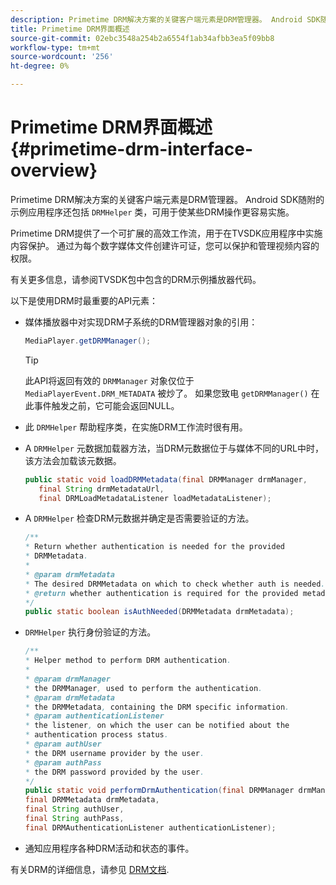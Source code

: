 ```yaml
---
description: Primetime DRM解决方案的关键客户端元素是DRM管理器。 Android SDK随附的示例应用程序还包含一个DRMHelper类，该类可用于使某些DRM操作更容易实施。
title: Primetime DRM界面概述
source-git-commit: 02ebc3548a254b2a6554f1ab34afbb3ea5f09bb8
workflow-type: tm+mt
source-wordcount: '256'
ht-degree: 0%

---
```


# Primetime DRM界面概述 {#primetime-drm-interface-overview}

Primetime DRM解决方案的关键客户端元素是DRM管理器。 Android SDK随附的示例应用程序还包括 `DRMHelper` 类，可用于使某些DRM操作更容易实施。

<!--<a id="section_4DD54E085AB345FE9BE00865E56B28DB"></a>-->

Primetime DRM提供了一个可扩展的高效工作流，用于在TVSDK应用程序中实施内容保护。 通过为每个数字媒体文件创建许可证，您可以保护和管理视频内容的权限。

有关更多信息，请参阅TVSDK包中包含的DRM示例播放器代码。

以下是使用DRM时最重要的API元素：

* 媒体播放器中对实现DRM子系统的DRM管理器对象的引用：

  ```java
  MediaPlayer.getDRMManager();
  ```

  >[!TIP]
  >
  >此API将返回有效的 `DRMManager` 对象仅位于 `MediaPlayerEvent.DRM_METADATA` 被炒了。 如果您致电 `getDRMManager()` 在此事件触发之前，它可能会返回NULL。

* 此 `DRMHelper` 帮助程序类，在实施DRM工作流时很有用。
* A `DRMHelper` 元数据加载器方法，当DRM元数据位于与媒体不同的URL中时，该方法会加载该元数据。

  ```java
  public static void loadDRMMetadata(final DRMManager drmManager,  
     final String drmMetadataUrl,  
     final DRMLoadMetadataListener loadMetadataListener);
  ```

* A `DRMHelper` 检查DRM元数据并确定是否需要验证的方法。

  ```java
  /** 
  * Return whether authentication is needed for the provided 
  * DRMMetadata. 
  * 
  * @param drmMetadata 
  * The desired DRMMetadata on which to check whether auth is needed. 
  * @return whether authentication is required for the provided metadata 
  */ 
  public static boolean isAuthNeeded(DRMMetadata drmMetadata);
  ```

* `DRMHelper` 执行身份验证的方法。

  ```java
  /** 
  * Helper method to perform DRM authentication. 
  * 
  * @param drmManager 
  * the DRMManager, used to perform the authentication. 
  * @param drmMetadata 
  * the DRMMetadata, containing the DRM specific information. 
  * @param authenticationListener 
  * the listener, on which the user can be notified about the 
  * authentication process status. 
  * @param authUser 
  * the DRM username provider by the user. 
  * @param authPass 
  * the DRM password provided by the user. 
  */ 
  public static void performDrmAuthentication(final DRMManager drmManager,  
  final DRMMetadata drmMetadata,  
  final String authUser,  
  final String authPass,  
  final DRMAuthenticationListener authenticationListener);
  ```

* 通知应用程序各种DRM活动和状态的事件。

有关DRM的详细信息，请参见 [DRM文档](https://helpx.adobe.com/primetime/user-guide.html).
